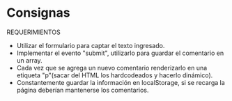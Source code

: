 # Consignas

REQUERIMIENTOS
- Utilizar el formulario para captar el texto ingresado.
- Implementar el evento "submit", utilizarlo para guardar el comentario en un array.
- Cada vez que se agrega un nuevo comentario renderizarlo en una etiqueta "p"(sacar del HTML los hardcodeados y hacerlo dinámico).
- Constantemente guardar la información en localStorage, si se recarga la página deberían mantenerse los comentarios.

